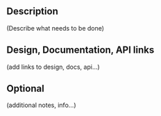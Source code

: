 ## Description

(Describe what needs to be done)

## Design, Documentation, API links

(add links to design, docs, api...)

## Optional

(additional notes, info...)
